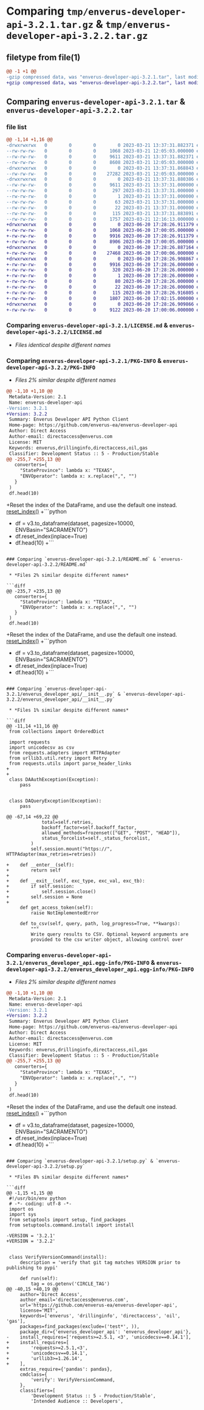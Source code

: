 # Comparing `tmp/enverus-developer-api-3.2.1.tar.gz` & `tmp/enverus-developer-api-3.2.2.tar.gz`

## filetype from file(1)

```diff
@@ -1 +1 @@
-gzip compressed data, was "enverus-developer-api-3.2.1.tar", last modified: Tue Mar 21 13:37:31 2023, max compression
+gzip compressed data, was "enverus-developer-api-3.2.2.tar", last modified: Tue Jun 20 17:28:26 2023, max compression
```

## Comparing `enverus-developer-api-3.2.1.tar` & `enverus-developer-api-3.2.2.tar`

### file list

```diff
@@ -1,14 +1,16 @@
-drwxrwxrwx   0        0        0        0 2023-03-21 13:37:31.882371 enverus-developer-api-3.2.1/
--rw-rw-rw-   0        0        0     1068 2023-03-21 12:05:03.000000 enverus-developer-api-3.2.1/LICENSE.md
--rw-rw-rw-   0        0        0     9611 2023-03-21 13:37:31.882371 enverus-developer-api-3.2.1/PKG-INFO
--rw-rw-rw-   0        0        0     8608 2023-03-21 12:05:03.000000 enverus-developer-api-3.2.1/README.md
-drwxrwxrwx   0        0        0        0 2023-03-21 13:37:31.868843 enverus-developer-api-3.2.1/enverus_developer_api/
--rw-rw-rw-   0        0        0    27282 2023-03-21 12:05:03.000000 enverus-developer-api-3.2.1/enverus_developer_api/__init__.py
-drwxrwxrwx   0        0        0        0 2023-03-21 13:37:31.880386 enverus-developer-api-3.2.1/enverus_developer_api.egg-info/
--rw-rw-rw-   0        0        0     9611 2023-03-21 13:37:31.000000 enverus-developer-api-3.2.1/enverus_developer_api.egg-info/PKG-INFO
--rw-rw-rw-   0        0        0      297 2023-03-21 13:37:31.000000 enverus-developer-api-3.2.1/enverus_developer_api.egg-info/SOURCES.txt
--rw-rw-rw-   0        0        0        1 2023-03-21 13:37:31.000000 enverus-developer-api-3.2.1/enverus_developer_api.egg-info/dependency_links.txt
--rw-rw-rw-   0        0        0       63 2023-03-21 13:37:31.000000 enverus-developer-api-3.2.1/enverus_developer_api.egg-info/requires.txt
--rw-rw-rw-   0        0        0       22 2023-03-21 13:37:31.000000 enverus-developer-api-3.2.1/enverus_developer_api.egg-info/top_level.txt
--rw-rw-rw-   0        0        0      115 2023-03-21 13:37:31.883891 enverus-developer-api-3.2.1/setup.cfg
--rw-rw-rw-   0        0        0     1757 2023-03-21 12:16:13.000000 enverus-developer-api-3.2.1/setup.py
+drwxrwxrwx   0        0        0        0 2023-06-20 17:28:26.911379 enverus-developer-api-3.2.2/
+-rw-rw-rw-   0        0        0     1068 2023-06-20 17:00:05.000000 enverus-developer-api-3.2.2/LICENSE.md
+-rw-rw-rw-   0        0        0     9916 2023-06-20 17:28:26.911379 enverus-developer-api-3.2.2/PKG-INFO
+-rw-rw-rw-   0        0        0     8906 2023-06-20 17:00:05.000000 enverus-developer-api-3.2.2/README.md
+drwxrwxrwx   0        0        0        0 2023-06-20 17:28:26.887164 enverus-developer-api-3.2.2/enverus_developer_api/
+-rw-rw-rw-   0        0        0    27468 2023-06-20 17:00:06.000000 enverus-developer-api-3.2.2/enverus_developer_api/__init__.py
+drwxrwxrwx   0        0        0        0 2023-06-20 17:28:26.908867 enverus-developer-api-3.2.2/enverus_developer_api.egg-info/
+-rw-rw-rw-   0        0        0     9916 2023-06-20 17:28:26.000000 enverus-developer-api-3.2.2/enverus_developer_api.egg-info/PKG-INFO
+-rw-rw-rw-   0        0        0      320 2023-06-20 17:28:26.000000 enverus-developer-api-3.2.2/enverus_developer_api.egg-info/SOURCES.txt
+-rw-rw-rw-   0        0        0        1 2023-06-20 17:28:26.000000 enverus-developer-api-3.2.2/enverus_developer_api.egg-info/dependency_links.txt
+-rw-rw-rw-   0        0        0       80 2023-06-20 17:28:26.000000 enverus-developer-api-3.2.2/enverus_developer_api.egg-info/requires.txt
+-rw-rw-rw-   0        0        0       22 2023-06-20 17:28:26.000000 enverus-developer-api-3.2.2/enverus_developer_api.egg-info/top_level.txt
+-rw-rw-rw-   0        0        0      115 2023-06-20 17:28:26.916805 enverus-developer-api-3.2.2/setup.cfg
+-rw-rw-rw-   0        0        0     1807 2023-06-20 17:02:15.000000 enverus-developer-api-3.2.2/setup.py
+drwxrwxrwx   0        0        0        0 2023-06-20 17:28:26.909866 enverus-developer-api-3.2.2/tests/
+-rw-rw-rw-   0        0        0     9122 2023-06-20 17:00:06.000000 enverus-developer-api-3.2.2/tests/test___init__.py
```

### Comparing `enverus-developer-api-3.2.1/LICENSE.md` & `enverus-developer-api-3.2.2/LICENSE.md`

 * *Files identical despite different names*

### Comparing `enverus-developer-api-3.2.1/PKG-INFO` & `enverus-developer-api-3.2.2/PKG-INFO`

 * *Files 2% similar despite different names*

```diff
@@ -1,10 +1,10 @@
 Metadata-Version: 2.1
 Name: enverus-developer-api
-Version: 3.2.1
+Version: 3.2.2
 Summary: Enverus Developer API Python Client
 Home-page: https://github.com/enverus-ea/enverus-developer-api
 Author: Direct Access
 Author-email: directaccess@enverus.com
 License: MIT
 Keywords: enverus,drillinginfo,directaccess,oil,gas
 Classifier: Development Status :: 5 - Production/Stable
@@ -255,7 +255,13 @@
   converters={
     "StateProvince": lambda x: "TEXAS",
     "ENVOperator": lambda x: x.replace(",", "")
   }
 )
 df.head(10)
 ```
+Reset the index of the DataFrame, and use the default one instead. [reset_index()](https://pandas.pydata.org/docs/reference/api/pandas.DataFrame.reset_index.html)
+```python
+    df = v3.to_dataframe(dataset, pagesize=10000, ENVBasin="SACRAMENTO")
+    df.reset_index(inplace=True)
+    df.head(10)
+```
```

### Comparing `enverus-developer-api-3.2.1/README.md` & `enverus-developer-api-3.2.2/README.md`

 * *Files 2% similar despite different names*

```diff
@@ -235,7 +235,13 @@
   converters={
     "StateProvince": lambda x: "TEXAS",
     "ENVOperator": lambda x: x.replace(",", "")
   }
 )
 df.head(10)
 ```
+Reset the index of the DataFrame, and use the default one instead. [reset_index()](https://pandas.pydata.org/docs/reference/api/pandas.DataFrame.reset_index.html)
+```python
+    df = v3.to_dataframe(dataset, pagesize=10000, ENVBasin="SACRAMENTO")
+    df.reset_index(inplace=True)
+    df.head(10)
+```
```

### Comparing `enverus-developer-api-3.2.1/enverus_developer_api/__init__.py` & `enverus-developer-api-3.2.2/enverus_developer_api/__init__.py`

 * *Files 1% similar despite different names*

```diff
@@ -11,14 +11,16 @@
 from collections import OrderedDict
 
 import requests
 import unicodecsv as csv
 from requests.adapters import HTTPAdapter
 from urllib3.util.retry import Retry
 from requests.utils import parse_header_links
+
+
 class DAAuthException(Exception):
     pass
 
 
 class DAQueryException(Exception):
     pass
 
@@ -67,14 +69,22 @@
             total=self.retries,
             backoff_factor=self.backoff_factor,
             allowed_methods=frozenset(["GET", "POST", "HEAD"]),
             status_forcelist=self._status_forcelist,
         )
         self.session.mount("https://", HTTPAdapter(max_retries=retries))
 
+    def __enter__(self):
+        return self
+
+    def __exit__(self, exc_type, exc_val, exc_tb):
+        if self.session:
+            self.session.close()
+        self.session = None
+
     def get_access_token(self):
         raise NotImplementedError
 
     def to_csv(self, query, path, log_progress=True, **kwargs):
         """
         Write query results to CSV. Optional keyword arguments are
         provided to the csv writer object, allowing control over
```

### Comparing `enverus-developer-api-3.2.1/enverus_developer_api.egg-info/PKG-INFO` & `enverus-developer-api-3.2.2/enverus_developer_api.egg-info/PKG-INFO`

 * *Files 2% similar despite different names*

```diff
@@ -1,10 +1,10 @@
 Metadata-Version: 2.1
 Name: enverus-developer-api
-Version: 3.2.1
+Version: 3.2.2
 Summary: Enverus Developer API Python Client
 Home-page: https://github.com/enverus-ea/enverus-developer-api
 Author: Direct Access
 Author-email: directaccess@enverus.com
 License: MIT
 Keywords: enverus,drillinginfo,directaccess,oil,gas
 Classifier: Development Status :: 5 - Production/Stable
@@ -255,7 +255,13 @@
   converters={
     "StateProvince": lambda x: "TEXAS",
     "ENVOperator": lambda x: x.replace(",", "")
   }
 )
 df.head(10)
 ```
+Reset the index of the DataFrame, and use the default one instead. [reset_index()](https://pandas.pydata.org/docs/reference/api/pandas.DataFrame.reset_index.html)
+```python
+    df = v3.to_dataframe(dataset, pagesize=10000, ENVBasin="SACRAMENTO")
+    df.reset_index(inplace=True)
+    df.head(10)
+```
```

### Comparing `enverus-developer-api-3.2.1/setup.py` & `enverus-developer-api-3.2.2/setup.py`

 * *Files 8% similar despite different names*

```diff
@@ -1,15 +1,15 @@
 #!/usr/bin/env python
 # -*- coding: utf-8 -*-
 import os
 import sys
 from setuptools import setup, find_packages
 from setuptools.command.install import install
 
-VERSION = '3.2.1'
+VERSION = '3.2.2'
 
 
 class VerifyVersionCommand(install):
     description = 'verify that git tag matches VERSION prior to publishing to pypi'
 
     def run(self):
         tag = os.getenv('CIRCLE_TAG')
@@ -40,15 +40,19 @@
     author='Direct Access',
     author_email='directaccess@enverus.com',
     url='https://github.com/enverus-ea/enverus-developer-api',
     license='MIT',
     keywords=['enverus', 'drillinginfo', 'directaccess', 'oil', 'gas'],
     packages=find_packages(exclude=('test*', )),
     package_dir={'enverus_developer_api': 'enverus_developer_api'},
-    install_requires=['requests>=2.5.1, <3', 'unicodecsv==0.14.1'],
+    install_requires=[
+        'requests>=2.5.1,<3',
+        'unicodecsv==0.14.1',
+        'urllib3>=1.26.14',
+    ],
     extras_require={'pandas': pandas},
     cmdclass={
         'verify': VerifyVersionCommand,
     },
     classifiers=[
         'Development Status :: 5 - Production/Stable',
         'Intended Audience :: Developers',
```


